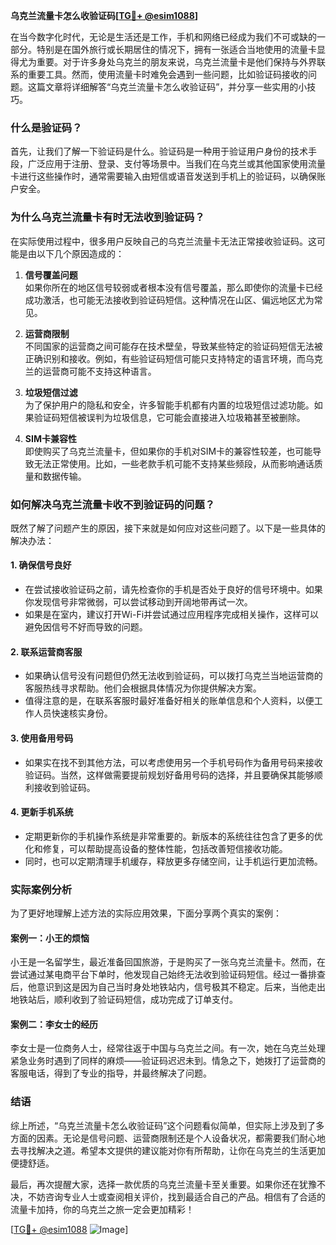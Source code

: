 **乌克兰流量卡怎么收验证码[[TG💪+ @esim1088](https://t.me/s/esim1088)]**

在当今数字化时代，无论是生活还是工作，手机和网络已经成为我们不可或缺的一部分。特别是在国外旅行或长期居住的情况下，拥有一张适合当地使用的流量卡显得尤为重要。对于许多身处乌克兰的朋友来说，乌克兰流量卡是他们保持与外界联系的重要工具。然而，使用流量卡时难免会遇到一些问题，比如验证码接收的问题。这篇文章将详细解答“乌克兰流量卡怎么收验证码”，并分享一些实用的小技巧。

### 什么是验证码？

首先，让我们了解一下验证码是什么。验证码是一种用于验证用户身份的技术手段，广泛应用于注册、登录、支付等场景中。当我们在乌克兰或其他国家使用流量卡进行这些操作时，通常需要输入由短信或语音发送到手机上的验证码，以确保账户安全。

### 为什么乌克兰流量卡有时无法收到验证码？

在实际使用过程中，很多用户反映自己的乌克兰流量卡无法正常接收验证码。这可能是由以下几个原因造成的：

1. **信号覆盖问题**  
   如果你所在的地区信号较弱或者根本没有信号覆盖，那么即使你的流量卡已经成功激活，也可能无法接收到验证码短信。这种情况在山区、偏远地区尤为常见。

2. **运营商限制**  
   不同国家的运营商之间可能存在技术壁垒，导致某些特定的验证码短信无法被正确识别和接收。例如，有些验证码短信可能只支持特定的语言环境，而乌克兰的运营商可能不支持这种语言。

3. **垃圾短信过滤**  
   为了保护用户的隐私和安全，许多智能手机都有内置的垃圾短信过滤功能。如果验证码短信被误判为垃圾信息，它可能会直接进入垃圾箱甚至被删除。

4. **SIM卡兼容性**  
   即使购买了乌克兰流量卡，但如果你的手机对SIM卡的兼容性较差，也可能导致无法正常使用。比如，一些老款手机可能不支持某些频段，从而影响通话质量和数据传输。

### 如何解决乌克兰流量卡收不到验证码的问题？

既然了解了问题产生的原因，接下来就是如何应对这些问题了。以下是一些具体的解决办法：

#### 1. 确保信号良好
- 在尝试接收验证码之前，请先检查你的手机是否处于良好的信号环境中。如果你发现信号非常微弱，可以尝试移动到开阔地带再试一次。
- 如果是在室内，建议打开Wi-Fi并尝试通过应用程序完成相关操作，这样可以避免因信号不好而导致的问题。

#### 2. 联系运营商客服
- 如果确认信号没有问题但仍然无法收到验证码，可以拨打乌克兰当地运营商的客服热线寻求帮助。他们会根据具体情况为你提供解决方案。
- 值得注意的是，在联系客服时最好准备好相关的账单信息和个人资料，以便工作人员快速核实身份。

#### 3. 使用备用号码
- 如果实在找不到其他方法，可以考虑使用另一个手机号码作为备用号码来接收验证码。当然，这样做需要提前规划好备用号码的选择，并且要确保其能够顺利接收到验证码。

#### 4. 更新手机系统
- 定期更新你的手机操作系统是非常重要的。新版本的系统往往包含了更多的优化和修复，可以帮助提高设备的整体性能，包括改善短信接收功能。
- 同时，也可以定期清理手机缓存，释放更多存储空间，让手机运行更加流畅。

### 实际案例分析

为了更好地理解上述方法的实际应用效果，下面分享两个真实的案例：

#### 案例一：小王的烦恼
小王是一名留学生，最近准备回国旅游，于是购买了一张乌克兰流量卡。然而，在尝试通过某电商平台下单时，他发现自己始终无法收到验证码短信。经过一番排查后，他意识到这是因为自己当时身处地铁站内，信号极其不稳定。后来，当他走出地铁站后，顺利收到了验证码短信，成功完成了订单支付。

#### 案例二：李女士的经历
李女士是一位商务人士，经常往返于中国与乌克兰之间。有一次，她在乌克兰处理紧急业务时遇到了同样的麻烦——验证码迟迟未到。情急之下，她拨打了运营商的客服电话，得到了专业的指导，并最终解决了问题。

### 结语

综上所述，“乌克兰流量卡怎么收验证码”这个问题看似简单，但实际上涉及到了多方面的因素。无论是信号问题、运营商限制还是个人设备状况，都需要我们耐心地去寻找解决之道。希望本文提供的建议能对你有所帮助，让你在乌克兰的生活更加便捷舒适。

最后，再次提醒大家，选择一款优质的乌克兰流量卡至关重要。如果你还在犹豫不决，不妨咨询专业人士或查阅相关评价，找到最适合自己的产品。相信有了合适的流量卡加持，你的乌克兰之旅一定会更加精彩！

[[TG💪+ @esim1088](https://t.me/s/esim1088) ![Image](https://i.postimg.cc/4NQfJmqS/Snipaste-2025-05-13-00-14-12.png)]